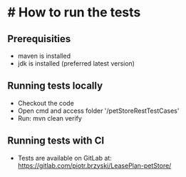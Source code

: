 # # How to run the tests
## Prerequisities
- maven is installed
- jdk is installed (preferred latest version)

## Running tests locally
- Checkout the code
- Open cmd and access folder '/petStoreRestTestCases'
- Run: mvn clean verify

## Running tests with CI
- Tests are available on GitLab at: https://gitlab.com/piotr.brzyski/LeasePlan-petStore/